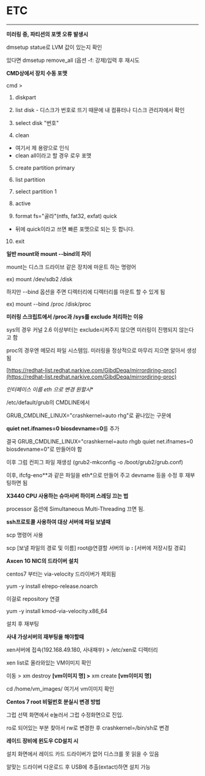 # ETC

---

**미러링 중, 파티션의 포멧 오류 발생시**

dmsetup statue로 LVM 값이 있는지 확인

있다면 dmsetup remove_all (옵션 -f: 강제)입력 후 재시도

**CMD상에서 장치 수동 포맷**

cmd >

1. diskpart

2. list disk - 디스크가 번호로 뜨기 때문에 내 컴퓨터나 디스크 관리자에서 확인

3. select disk "번호"

4. clean

- 여기서 제 용량으로 인식
- clean all이라고 할 경우 로우 포맷

5. create partition primary

6. list partition

7. select partition 1

8. active

9. format fs="골라"(ntfs, fat32, exfat) quick

- 뒤에 quick이라고 쓰면 빠른 포맷으로 되는 듯 합니다.

10. exit

**일반 mount와 mount --bind의 차이**

mount는 디스크 드라이브 같은 장치에 마운트 하는 명령어

ex) mount /dev/sdb2 /disk

하지만 --bind 옵션을 주면 디렉터리에 디렉터리를 마운트 할 수 있게 됨

ex) mount --bind /proc /disk/proc

**미러링 스크립트에서 /proc과 /sys를 exclude 처리하는 이유**

sys의 경우 커널 2.6 이상부터는 exclude시켜주지 않으면 미러링이 진행되지 않는다고 함

proc의 경우엔 메모리 파일 시스템임. 미러링을 정상적으로 마무리 지으면 알아서 생성 됨

[https://redhat-list.redhat.narkive.com/GibdDeqa/mirrordiring-proc](https://redhat-list.redhat.narkive.com/GibdDeqa/mirrordiring-proc)

**인터페이스 이름 eth* 으로 변경 원할시**

/etc/default/grub의 CMDLINE에서

GRUB_CMDLINE_LINUX="crashkernel=auto rhg"로 끝나있는 구문에

**quiet net.ifnames=0 biosdevname=0**를 추가

결국 GRUB_CMDLINE_LINUX="crashkernel=auto rhgb quiet net.ifnames=0 biosdevname=0"로 만들어야 함

이후 그럼 컨피그 파일 재생성 (grub2-mkconfig -o /boot/grub2/grub.conf)

이후, ifcfg-eno**과 같은 파일을 eth*으로 만들어 주고 devname 등을 수정 후 재부팅하면 됨

**X3440 CPU 사용하는 슈마서버 하이퍼 스레딩 끄는 법**

processor 옵션에 Simultaneous Multi-Threading 끄면 됨.

**ssh프로토콜 사용하여 대상 서버에 파일 보낼때**

scp 명령어 사용

scp [보낼 파일의 경로 및 이름] root@연결할 서버의 ip **:** [서버에 저장시킬 경로]

**Axcen 1G NIC의 드라이버 설치**

centos7 부터는 via-velocity 드라이버가 제외됨

yum -y install elrepo-release.noarch

이걸로 repository 연결

yum -y install kmod-via-velocity.x86_64

설치 후 재부팅

**사내 가상서버의 재부팅을 해야할때**

xen서버에 접속(192.168.49.180, 사내패쑤) > /etc/xen로 디렉터리

xen list로 올라와있는 VM이미지 확인

이동 > xm destroy **[vm이미지 명] >** xm create **[vm이미지 명]**

cd /home/vm_images/ 여기서 vm이미지 확인

**Centos 7 root 비밀번호 분실시 변경 방법**

그럽 선택 화면에서 e눌러서 그럽 수정화면으로 진입.

ro로 되어있는 부분 찾아서 rw로 변경한 후 crashkernel=/bin/sh로 변경

**레이드 장비에 윈도우 CD설치 시**

설치 화면에서 레이드 카드 드라이버가 없어 디스크를 못 읽을 수 있음

알맞는 드라이버 다운로드 후 USB에 추출(extact)하면 설치 가능